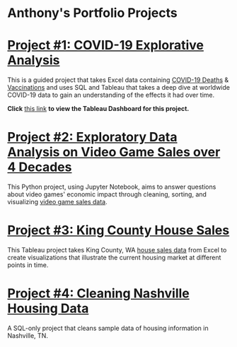 # Anthony's Portfolio Projects

# [Project #1: COVID-19 Explorative Analysis](https://github.com/amcbroom13/PortfolioProjects/blob/main/COVID%20Portfolio%20Project%20Script.sql)
This is a guided project that takes Excel data containing [COVID-19 Deaths](CovidDeaths.xlsx) & [Vaccinations](CovidVaccinations.xlsx) and uses SQL and Tableau that takes a deep dive at worldwide COVID-19 data to gain an understanding of the effects it had over time.

**Click** [this link](https://public.tableau.com/views/COVID-19Dashboard_16829717833540/Dashboard1?:language=en-US&:display_count=n&:origin=viz_share_link) **to view the Tableau Dashboard for this project.**


# [Project #2: Exploratory Data Analysis on Video Game Sales over 4 Decades](https://github.com/amcbroom13/PortfolioProjects/blob/main/Exploratory%20Data%20Analysis%20on%20Video%20Game%20Sales.ipynb)
This Python project, using Jupyter Notebook, aims to answer questions about video games' economic impact through cleaning, sorting, and visualizing [video game sales data](vgsales.csv).


# [Project #3: King County House Sales](https://public.tableau.com/views/KingCountyHouseSales_16896489418100/KingCountyHouseSales?:language=en-US&:display_count=n&:origin=viz_share_link)
This Tableau project takes King County, WA [house sales data](HouseData.xlsx) from Excel to create visualizations that illustrate the current housing market at different points in time.


# [Project #4: Cleaning Nashville Housing Data](https://github.com/amcbroom13/PortfolioProjects/blob/main/Data%20Cleaning%20Portfolio%20Project.sql)

A SQL-only project that cleans sample data of housing information in Nashville, TN.
